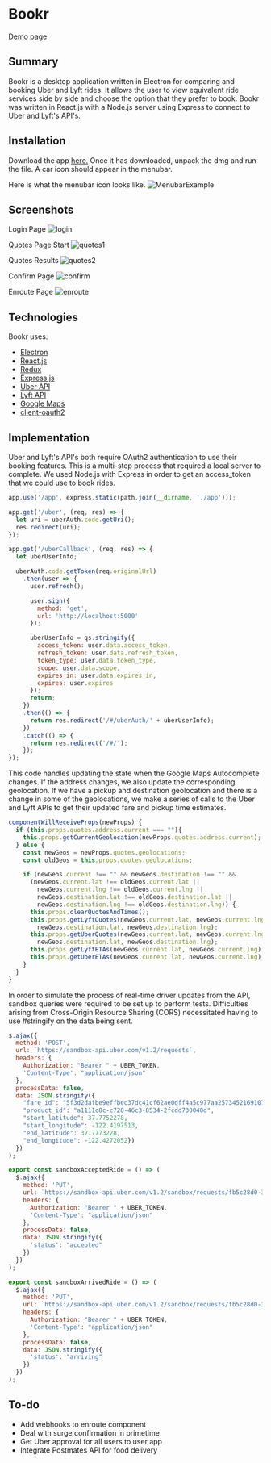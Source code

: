 # Bookr

[Demo page][demo]

## Summary

Bookr is a desktop application written in Electron for comparing and booking Uber and Lyft rides. It allows the user to view equivalent ride services side by side and choose the option that they prefer to book. Bookr was written in React.js with a Node.js server using Express to connect to Uber and Lyft's API's.

## Installation

Download the app [here.][demo] Once it has downloaded, unpack the dmg and run the file. A car icon should appear in the menubar.

Here is what the menubar icon looks like.
![MenubarExample](docs/screenshots/demo_download.png)

## Screenshots

Login Page
![login](docs/screenshots/login.png)

Quotes Page Start
![quotes1](docs/screenshots/quotes1.png)

Quotes Results
![quotes2](docs/screenshots/quotes2.png)

Confirm Page
![confirm](docs/screenshots/confirm.png)

Enroute Page
![enroute](docs/screenshots/enroute.png)

## Technologies

Bookr uses:
- [Electron][electron]
- [React.js][react]
- [Redux][redux]
- [Express.js][express]
- [Uber API][uber]
- [Lyft API][lyft]
- [Google Maps][google]
- [client-oauth2][oauth]

## Implementation

Uber and Lyft's API's both require OAuth2 authentication to use their booking features. This is a multi-step process that required a local server to complete. We used Node.js with Express in order to get an access_token that we could use to book rides.

```javascript
app.use('/app', express.static(path.join(__dirname, './app')));

app.get('/uber', (req, res) => {
  let uri = uberAuth.code.getUri();
  res.redirect(uri);
});

app.get('/uberCallback', (req, res) => {
  let uberUserInfo;

  uberAuth.code.getToken(req.originalUrl)
    .then(user => {
      user.refresh();

      user.sign({
        method: 'get',
        url: 'http://localhost:5000'
      });

      uberUserInfo = qs.stringify({
        access_token: user.data.access_token,
        refresh_token: user.data.refresh_token,
        token_type: user.data.token_type,
        scope: user.data.scope,
        expires_in: user.data.expires_in,
        expires: user.expires
      });
      return;
    })
    .then(() => {
      return res.redirect('/#/uberAuth/' + uberUserInfo);
    })
    .catch(() => {
      return res.redirect('/#/');
    });
});
```

This code handles updating the state when the Google Maps Autocomplete changes. If the address changes, we also update the corresponding geolocation. If we have a pickup and destination geolocation and there is a change in some of the geolocations, we make a series of calls to the Uber and Lyft APIs to get their updated fare and pickup time estimates.

```javascript
componentWillReceiveProps(newProps) {
  if (this.props.quotes.address.current === ""){
    this.props.getCurrentGeolocation(newProps.quotes.address.current);
  } else {
    const newGeos = newProps.quotes.geolocations;
    const oldGeos = this.props.quotes.geolocations;

    if (newGeos.current !== "" && newGeos.destination !== "" &&
      (newGeos.current.lat !== oldGeos.current.lat ||
        newGeos.current.lng !== oldGeos.current.lng ||
        newGeos.destination.lat !== oldGeos.destination.lat ||
        newGeos.destination.lng !== oldGeos.destination.lng)) {
      this.props.clearQuotesAndTimes();
      this.props.getLyftQuotes(newGeos.current.lat, newGeos.current.lng,
        newGeos.destination.lat, newGeos.destination.lng);
      this.props.getUberQuotes(newGeos.current.lat, newGeos.current.lng,
        newGeos.destination.lat, newGeos.destination.lng);
      this.props.getLyftETAs(newGeos.current.lat, newGeos.current.lng);
      this.props.getUberETAs(newGeos.current.lat, newGeos.current.lng);
    }
  }
}
```

In order to simulate the process of real-time driver updates from the API, sandbox queries were required to be set up to perform tests. Difficulties arising from Cross-Origin Resource Sharing (CORS) necessitated having to use #stringify on the data being sent.

```javascript
$.ajax({
  method: 'POST',
  url: `https://sandbox-api.uber.com/v1.2/requests`,
  headers: {
    Authorization: "Bearer " + UBER_TOKEN,
    'Content-Type': "application/json"
  },
  processData: false,
  data: JSON.stringify({
    "fare_id": "5f3d2dafbe9effbec37dc41cf62ae0dff4a5c977aa25734521691077c036277e",
    "product_id": "a1111c8c-c720-46c3-8534-2fcdd730040d",
    "start_latitude": 37.7752278,
    "start_longitude": -122.4197513,
    "end_latitude": 37.7773228,
    "end_longitude": -122.4272052})
  })
);

export const sandboxAcceptedRide = () => (
  $.ajax({
    method: 'PUT',
    url: `https://sandbox-api.uber.com/v1.2/sandbox/requests/fb5c28d0-3343-46b1-a6d6-bbff79f52aa4`,
    headers: {
      Authorization: "Bearer " + UBER_TOKEN,
      'Content-Type': "application/json"
    },
    processData: false,
    data: JSON.stringify({
      'status': "accepted"
    })
  })
);

export const sandboxArrivedRide = () => (
  $.ajax({
    method: 'PUT',
    url: `https://sandbox-api.uber.com/v1.2/sandbox/requests/fb5c28d0-3343-46b1-a6d6-bbff79f52aa4`,
    headers: {
      Authorization: "Bearer " + UBER_TOKEN,
      'Content-Type': "application/json"
    },
    processData: false,
    data: JSON.stringify({
      'status': "arriving"
    })
  })
);
```


## To-do
- Add webhooks to enroute component
- Deal with surge confirmation in primetime
- Get Uber approval for all users to user app
- Integrate Postmates API for food delivery

[demo]: https://vinitp94.github.io/BookrLive/
[electron]: https://github.com/electron/electron
[react]: https://facebook.github.io/react/
[redux]: https://github.com/reactjs/redux
[express]: https://github.com/expressjs/express
[google]: https://developers.google.com/maps/
[uber]: https://developer.uber.com/
[lyft]: developer.lyft.com
[oauth]: https://www.npmjs.com/package/client-oauth2
